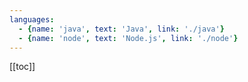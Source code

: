 ```yaml
---
languages:
  - {name: 'java', text: 'Java', link: './java'}
  - {name: 'node', text: 'Node.js', link: './node'}
---
```


[[toc]]

